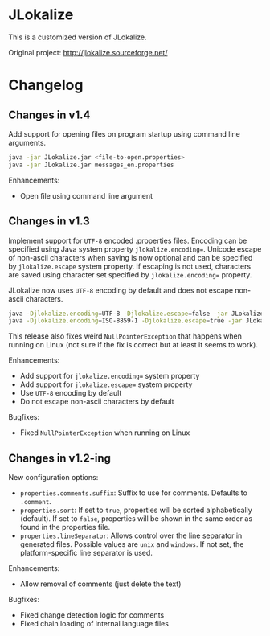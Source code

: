 # JLokalize

This is a customized version of JLokalize.

Original project: http://jlokalize.sourceforge.net/

# Changelog

## Changes in v1.4

Add support for opening files on program startup using command line arguments.
```bash
java -jar JLokalize.jar <file-to-open.properties>
java -jar JLokalize.jar messages_en.properties
```

Enhancements:

- Open file using command line argument

## Changes in v1.3

Implement support for `UTF-8` encoded .properties files. Encoding can be specified using Java system property `jlokalize.encoding=`. Unicode escape of non-ascii characters when saving is now optional and can be specified by `jlokalize.escape` system property. If escaping is not used, characters are saved using character set specified by `jlokalize.encoding=` property.

JLokalize now uses `UTF-8` encoding by default and does not escape non-ascii characters.

```bash
java -Djlokalize.encoding=UTF-8 -Djlokalize.escape=false -jar JLokalize.jar
java -Djlokalize.encoding=ISO-8859-1 -Djlokalize.escape=true -jar JLokalize.jar
```

This release also fixes weird `NullPointerException` that happens when running on Linux (not sure if the fix is correct but at least it seems to work).

Enhancements:

- Add support for `jlokalize.encoding=` system property
- Add support for `jlokalize.escape=` system property
- Use `UTF-8` encoding by default
- Do not escape non-ascii characters by default

Bugfixes:

- Fixed `NullPointerException` when running on Linux

## Changes in v1.2-ing

New configuration options:

- `properties.comments.suffix`: Suffix to use for comments. Defaults to `.comment`.
- `properties.sort`: If set to `true`, properties will be sorted alphabetically (default). If set to `false`, properties will be shown in the same order as found in the properties file.
- `properties.lineSeparator`: Allows control over the line separator in generated files. Possible values are `unix` and `windows`. If not set, the platform-specific line separator is used.

Enhancements:

- Allow removal of comments (just delete the text)

Bugfixes:

- Fixed change detection logic for comments
- Fixed chain loading of internal language files

